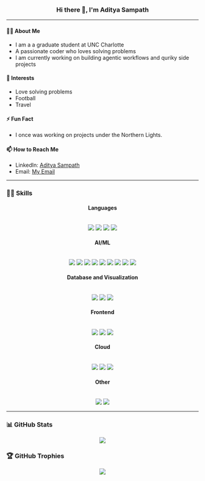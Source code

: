 <div align="center">
  
### Hi there 👋, I'm Aditya Sampath
</a>

</div>

---

#### 🙋‍♂️ About Me
- I am a a graduate student at UNC Charlotte
- A passionate coder who loves solving problems
- I am currently working on building agentic workflows and quriky side projects

#### 🌱 Interests
- Love solving problems
- Football
- Travel

#### ⚡ Fun Fact
- I once was working on projects under the Northern Lights. 

#### 📫 How to Reach Me
- LinkedIn: [Aditya Sampath](https://www.linkedin.com/in/aditya-sampath10/)
- Email: [My Email](adityasampath01@gmail.com)

---

### 👨‍💻 Skills

<div align="center">
  
#### Languages
<br>
<img src="https://img.shields.io/badge/C-00599C?style=for-the-badge&logo=c&logoColor=white" />
<img src="https://img.shields.io/badge/C++-00599C?style=for-the-badge&logo=c%2B%2B&logoColor=white" />
<img src="https://img.shields.io/badge/JavaScript-F7DF1E?style=for-the-badge&logo=javascript&logoColor=black" />
<img src="https://img.shields.io/badge/Python-3776AB?style=for-the-badge&logo=python&logoColor=white" />
<br>

#### AI/ML
<br>
<img src="https://img.shields.io/badge/TensorFlow-FF6F00?style=for-the-badge&logo=TensorFlow&logoColor=white" />
<img src="https://img.shields.io/badge/PyTorch-EE4C2C?style=for-the-badge&logo=PyTorch&logoColor=white" />
<img src="https://img.shields.io/badge/Pandas-150458?style=for-the-badge&logo=pandas&logoColor=white" />
<img src="https://img.shields.io/badge/Numpy-013243?style=for-the-badge&logo=numpy&logoColor=white" />
<img src="https://img.shields.io/badge/Matplotlib-11557c?style=for-the-badge&logo=matplotlib&logoColor=white" />
<img src="https://img.shields.io/badge/Seaborn-3776AB?style=for-the-badge&logo=seaborn&logoColor=white" />
<img src="https://img.shields.io/badge/LangChain-1C3C3C?style=for-the-badge&logo=langchain&logoColor=white" />
<img src="https://img.shields.io/badge/LangGraph-1C3C3C?style=for-the-badge&logo=langgraph&logoColor=white" />
<img src="https://img.shields.io/badge/HuggingFace-FFD21F?style=for-the-badge&logo=huggingface&logoColor=black" />
<br>

#### Database and Visualization
<br>
<img src="https://img.shields.io/badge/MySQL-4479A1?style=for-the-badge&logo=mysql&logoColor=white" />
<img src="https://img.shields.io/badge/D3.js-F9A03C?style=for-the-badge&logo=d3.js&logoColor=white" />
<img src="https://img.shields.io/badge/Tableau-E97627?style=for-the-badge&logo=Tableau&logoColor=white" />
<br>

#### Frontend
<br>
<img src="https://img.shields.io/badge/HTML5-E34F26?style=for-the-badge&logo=html5&logoColor=white" />
<img src="https://img.shields.io/badge/CSS3-1572B6?style=for-the-badge&logo=css3&logoColor=white" />
<img src="https://img.shields.io/badge/React-20232A?style=for-the-badge&logo=react&logoColor=61DAFB" />
<br>

#### Cloud
<br>
<img src="https://img.shields.io/badge/AWS-232F3E?style=for-the-badge&logo=amazon-aws&logoColor=white" />
<img src="https://img.shields.io/badge/Docker-2496ED?style=for-the-badge&logo=docker&logoColor=white" />
<img src="https://img.shields.io/badge/Kubernetes-326CE5?style=for-the-badge&logo=kubernetes&logoColor=white" />
<br>

#### Other
<br>
<img src="https://img.shields.io/badge/Git-F05032?style=for-the-badge&logo=git&logoColor=white" />
<img src="https://img.shields.io/badge/Linux-FCC624?style=for-the-badge&logo=linux&logoColor=black" />
<br>

</div>

---

### 📊 GitHub Stats
<div align="center">
<img src="https://github-readme-stats.vercel.app/api?username=Aditya100401&show_icons=true&theme=radical" />
</div>

### 🏆 GitHub Trophies
<div align="center">
<img src="https://github-profile-trophy.vercel.app/?username=Aditya100401&theme=onedark" />
</div>
